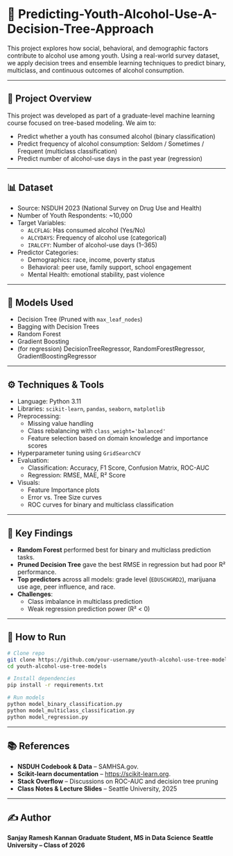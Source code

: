 # 🍷 Predicting-Youth-Alcohol-Use-A-Decision-Tree-Approach

This project explores how social, behavioral, and demographic factors contribute to alcohol use among youth. Using a real-world survey dataset, we apply decision trees and ensemble learning techniques to predict binary, multiclass, and continuous outcomes of alcohol consumption.

---

## 📁 Project Overview

This project was developed as part of a graduate-level machine learning course focused on tree-based modeling. We aim to:

- Predict whether a youth has consumed alcohol (binary classification)
- Predict frequency of alcohol consumption: Seldom / Sometimes / Frequent (multiclass classification)
- Predict number of alcohol-use days in the past year (regression)

---

## 📊 Dataset

- Source: NSDUH 2023 (National Survey on Drug Use and Health)
- Number of Youth Respondents: ~10,000
- Target Variables:
  - `ALCFLAG`: Has consumed alcohol (Yes/No)
  - `ALCYDAYS`: Frequency of alcohol use (categorical)
  - `IRALCFY`: Number of alcohol-use days (1–365)
- Predictor Categories:
  - Demographics: race, income, poverty status
  - Behavioral: peer use, family support, school engagement
  - Mental Health: emotional stability, past violence

---

## 🧠 Models Used

- Decision Tree (Pruned with `max_leaf_nodes`)
- Bagging with Decision Trees
- Random Forest
- Gradient Boosting
- (for regression) DecisionTreeRegressor, RandomForestRegressor, GradientBoostingRegressor

---

## ⚙️ Techniques & Tools

- Language: Python 3.11  
- Libraries: `scikit-learn`, `pandas`, `seaborn`, `matplotlib`
- Preprocessing:
  - Missing value handling
  - Class rebalancing with `class_weight='balanced'`
  - Feature selection based on domain knowledge and importance scores
- Hyperparameter tuning using `GridSearchCV`
- Evaluation:
  - Classification: Accuracy, F1 Score, Confusion Matrix, ROC-AUC
  - Regression: RMSE, MAE, R² Score
- Visuals:
  - Feature Importance plots
  - Error vs. Tree Size curves
  - ROC curves for binary and multiclass classification

---

## 📌 Key Findings

- **Random Forest** performed best for binary and multiclass prediction tasks.
- **Pruned Decision Tree** gave the best RMSE in regression but had poor R² performance.
- **Top predictors** across all models: grade level (`EDUSCHGRD2`), marijuana use age, peer influence, and race.
- **Challenges**:
  - Class imbalance in multiclass prediction
  - Weak regression prediction power (R² < 0)

---



## 📌 How to Run

``` bash
# Clone repo
git clone https://github.com/your-username/youth-alcohol-use-tree-models.git
cd youth-alcohol-use-tree-models

# Install dependencies
pip install -r requirements.txt

# Run models
python model_binary_classification.py
python model_multiclass_classification.py
python model_regression.py
``` 
--- 

## 📚 References
  - **NSDUH Codebook & Data** – SAMHSA.gov.
  - **Scikit-learn documentation** – https://scikit-learn.org.
  - **Stack Overflow**  – Discussions on ROC-AUC and decision tree pruning
  - **Class Notes & Lecture Slides** – Seattle University, 2025

---

## ✍️ Author

**Sanjay Ramesh Kannan**
**Graduate Student, MS in Data Science**
**Seattle University – Class of 2026**

